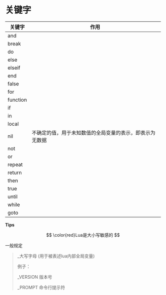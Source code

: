 # 关键字

| 关键字   | 作用                                                     |
| -------- | -------------------------------------------------------- |
| and      |                                                          |
| break    |                                                          |
| do       |                                                          |
| else     |                                                          |
| elseif   |                                                          |
| end      |                                                          |
| false    |                                                          |
| for      |                                                          |
| function |                                                          |
| if       |                                                          |
| in       |                                                          |
| local    |                                                          |
| nil      | 不确定的值，用于未知数值的全局变量的表示，即表示为无数据 |
| not      |                                                          |
| or       |                                                          |
| repeat   |                                                          |
| return   |                                                          |
| then     |                                                          |
| true     |                                                          |
| until    |                                                          |
| while    |                                                          |
| goto     |                                                          |

**Tips**

$$
\color{red}Lua是大小写敏感的
$$

一般规定

> _大写字母                                 (用于被表述lua内部全局变量)
>
> 例子：
>
> _VERSION                                 版本号
>
> _PROMPT                                 命令行提示符
